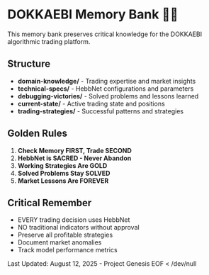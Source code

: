 # DOKKAEBI Memory Bank 🧠👺

This memory bank preserves critical knowledge for the DOKKAEBI algorithmic trading platform.

## Structure

- **domain-knowledge/** - Trading expertise and market insights
- **technical-specs/** - HebbNet configurations and parameters
- **debugging-victories/** - Solved problems and lessons learned
- **current-state/** - Active trading state and positions
- **trading-strategies/** - Successful patterns and strategies

## Golden Rules

1. **Check Memory FIRST, Trade SECOND**
2. **HebbNet is SACRED - Never Abandon**
3. **Working Strategies Are GOLD**
4. **Solved Problems Stay SOLVED**
5. **Market Lessons Are FOREVER**

## Critical Remember

- EVERY trading decision uses HebbNet
- NO traditional indicators without approval
- Preserve all profitable strategies
- Document market anomalies
- Track model performance metrics

Last Updated: August 12, 2025 - Project Genesis
EOF < /dev/null